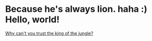 Because he's always lion. haha :)
Hello, world!
==
[Why can't you trust the king of the jungle?](https://amdau1.github.io/cse15l-lab-reports/Amda.html)

